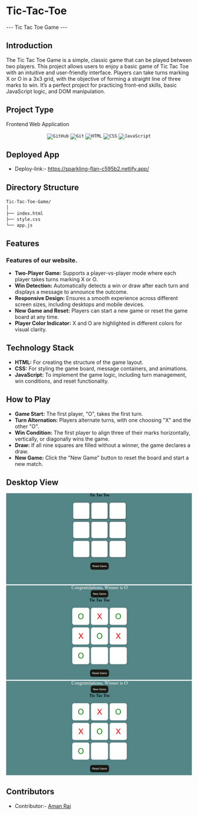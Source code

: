 # Tic-Tac-Toe
--- Tic Tac Toe Game ---

## Introduction
The Tic Tac Toe Game is a simple, classic game that can be played between two players. This project allows users to enjoy a basic game of Tic Tac Toe with an intuitive and user-friendly interface. Players can take turns marking X or O in a 3x3 grid, with the objective of forming a straight line of three marks to win. It’s a perfect project for practicing front-end skills, basic JavaScript logic, and DOM manipulation.


## Project Type
Frontend Web Application

<div align="center"> <code><img width="50" src="https://user-images.githubusercontent.com/25181517/192108374-8da61ba1-99ec-41d7-80b8-fb2f7c0a4948.png" alt="GitHub" title="GitHub"/></code> <code><img width="50" src="https://user-images.githubusercontent.com/25181517/192108372-f71d70ac-7ae6-4c0d-8395-51d8870c2ef0.png" alt="Git" title="Git"/></code> <code><img width="50" src="https://user-images.githubusercontent.com/25181517/192158954-f88b5814-d510-4564-b285-dff7d6400dad.png" alt="HTML" title="HTML"/></code> <code><img width="50" src="https://user-images.githubusercontent.com/25181517/183898674-75a4a1b1-f960-4ea9-abcb-637170a00a75.png" alt="CSS" title="CSS"/></code> <code><img width="50" src="https://user-images.githubusercontent.com/25181517/117447155-6a868a00-af3d-11eb-9cfe-245df15c9f3f.png" alt="JavaScript" title="JavaScript"/></code> </div>


## Deployed App

- Deploy-link:- https://sparkling-flan-c595b2.netlify.app/
  

## Directory Structure
```
Tic-Tac-Toe-Game/
│
├── index.html          
├── style.css            
└── app.js               

```


## Features

### Features of our website.

- **Two-Player Game:** Supports a player-vs-player mode where each player takes turns marking X or O.
- **Win Detection:** Automatically detects a win or draw after each turn and displays a message to announce the outcome.
- **Responsive Design:** Ensures a smooth experience across different screen sizes, including desktops and mobile devices.
- **New Game and Reset:** Players can start a new game or reset the game board at any time.
- **Player Color Indicator:** X and O are highlighted in different colors for visual clarity.



## Technology Stack

- **HTML:** For creating the structure of the game layout.
- **CSS:** For styling the game board, message containers, and animations.
- **JavaScript:** To implement the game logic, including turn management, win conditions, and reset functionality.


## How to Play
- **Game Start:** The first player, "O", takes the first turn.
- **Turn Alternation:** Players alternate turns, with one choosing "X" and the other "O".
- **Win Condition:** The first player to align three of their marks horizontally, vertically, or diagonally wins the game.
- **Draw:** If all nine squares are filled without a winner, the game declares a draw.
- **New Game:** Click the "New Game" button to reset the board and start a new match.

## Desktop View
![Screenshot 2024-11-05 124857](https://github.com/amanraj98523/Tic-Tac-Toe/blob/main/p1.png)
![Screenshot 2024-11-05 124449](https://github.com/amanraj98523/Tic-Tac-Toe/blob/main/p2.png)
![Screenshot 2024-11-05 124514](https://github.com/amanraj98523/Tic-Tac-Toe/blob/main/p2.png)


## Contributors
- Contributor:- [Aman Raj](https://github.com/amanraj98523)

